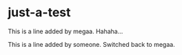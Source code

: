 # just-a-test

This is a line added by megaa.
Hahaha...


This is a line added by someone.
Switched back to megaa.
